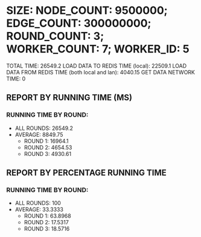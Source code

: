 
# SIZE: NODE_COUNT: 9500000; EDGE_COUNT: 300000000; ROUND_COUNT: 3; WORKER_COUNT: 7; WORKER_ID: 5
 TOTAL TIME: 26549.2
 LOAD DATA TO REDIS TIME (local): 22509.1
 LOAD DATA FROM REDIS TIME (both local and lan): 4040.15
 GET DATA NETWORK TIME: 0

## REPORT BY RUNNING TIME (MS)

 ### RUNNING TIME BY ROUND:

  + ALL ROUNDS: 26549.2
  + AVERAGE: 8849.75
     + ROUND 1: 16964.1
     + ROUND 2: 4654.53
     + ROUND 3: 4930.61

## REPORT BY PERCENTAGE RUNNING TIME

 ### RUNNING TIME BY ROUND:

  + ALL ROUNDS: 100
  + AVERAGE: 33.3333
     + ROUND 1: 63.8968
     + ROUND 2: 17.5317
     + ROUND 3: 18.5716

